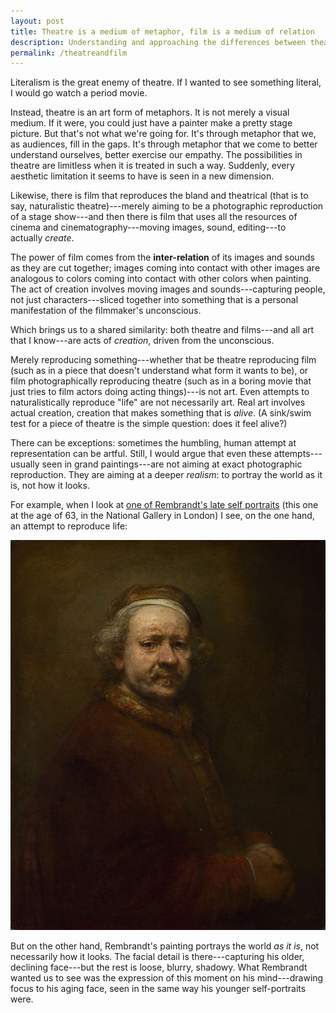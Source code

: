 ```yaml
---
layout: post
title: Theatre is a medium of metaphor, film is a medium of relation
description: Understanding and approaching the differences between theatre and film.
permalink: /theatreandfilm
---
```


Literalism is the great enemy of theatre. If I wanted to see something literal, I would go watch a period movie.

Instead, theatre is an art form of metaphors. It is not merely a visual medium. If it were, you could just have a painter make a pretty stage picture. But that's not what we're going for. It's through metaphor that we, as audiences, fill in the gaps. It's through metaphor that we come to better understand ourselves, better exercise our empathy. The possibilities in theatre are limitless when it is treated in such a way. Suddenly, every aesthetic limitation it seems to have is seen in a new dimension.

Likewise, there is film that reproduces the bland and theatrical (that is to say, naturalistic theatre)---merely aiming to be a photographic reproduction of a stage show---and then there is film that uses all the resources of cinema and cinematography---moving images, sound, editing---to actually *create*.

The power of film comes from the **inter-relation** of its images and sounds as they are cut together; images coming into contact with other images are analogous to colors coming into contact with other colors when painting. The act of creation involves moving images and sounds---capturing people, not just characters---sliced together into something that is a personal manifestation of the filmmaker's unconscious. 

Which brings us to a shared similarity: both theatre and films---and all art that I know---are acts of *creation*, driven from the unconscious.

Merely reproducing something---whether that be theatre reproducing film (such as in a piece that doesn't understand what form it wants to be), or film photographically reproducing theatre (such as in a boring movie that just tries to film actors doing acting things)---is not art. Even attempts to naturalistically reproduce "life" are not necessarily art. Real art involves actual creation, creation that makes something that is *alive*. (A sink/swim test for a piece of theatre is the simple question: does it feel alive?)

There can be exceptions: sometimes the humbling, human attempt at representation can be artful. Still, I would argue that even these attempts---usually seen in grand paintings---are not aiming at exact photographic reproduction. They are aiming at a deeper *realism*: to portray the world as it is, not how it looks.

For example, when I look at [one of Rembrandt's late self portraits](hrttps://www.nationalgallery.org.uk/paintings/rembrandt-self-portrait-at-the-age-of-63) (this one at the age of 63, in the National Gallery in London) I see, on the one hand, an attempt to reproduce life:

![rembrandt](/images/rembrandt.jpg)

But on the other hand, Rembrandt's painting portrays the world *as it is*, not necessarily how it looks. The facial detail is there---capturing his older, declining face---but the rest is loose, blurry, shadowy. What Rembrandt wanted us to see was the expression of this moment on his mind---drawing focus to his aging face, seen in the same way his younger self-portraits were.